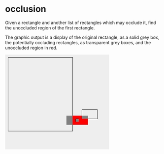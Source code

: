 # occlusion

Given a rectangle and another list of rectangles which may occlude it, find the unoccluded region of the first rectangle.

The graphic output is a display of the original rectangle, as a solid grey box, the potentially occluding rectangles, as transparent grey boxes, and the unoccluded region in red.

![alt output](output.jpg "Output")
